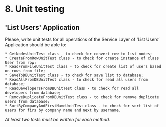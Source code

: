 # 8. Unit testing

## 'List Users' Application

Please, write unit tests for all operations of the Service Layer of ‘List Users’ Application should be able to:

    * GetNodesUnitTest class - to check for convert row to list nodes;  
    * CreateFromRowUnitTest class - to check for create instance of class User from row;  
    * ReadFromFileUnitTest class - to check for create list of users based on rows from file;  
    * SaveToDBUnitTest class - to check for save list to database;  
    * ReadAllFromDBUnitTest class - to check for read all users from database;  
    * ReadDevelopersFromDBUnitTest class - to check for read all developers from database;  
    * RemoveDuplicateFromDBUnitTest class - to check for remove duplicate users from database;  
    * SortByCompanyAndFirstNameUnitTest class - to check for sort list of users for firs by company name and next by username.  

*At least two tests must be written for each method.*
